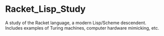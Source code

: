 # Racket_Lisp_Study
A study of the Racket language, a modern Lisp/Scheme descendent. Includes examples of Turing machines, computer hardware mimicking, etc.
